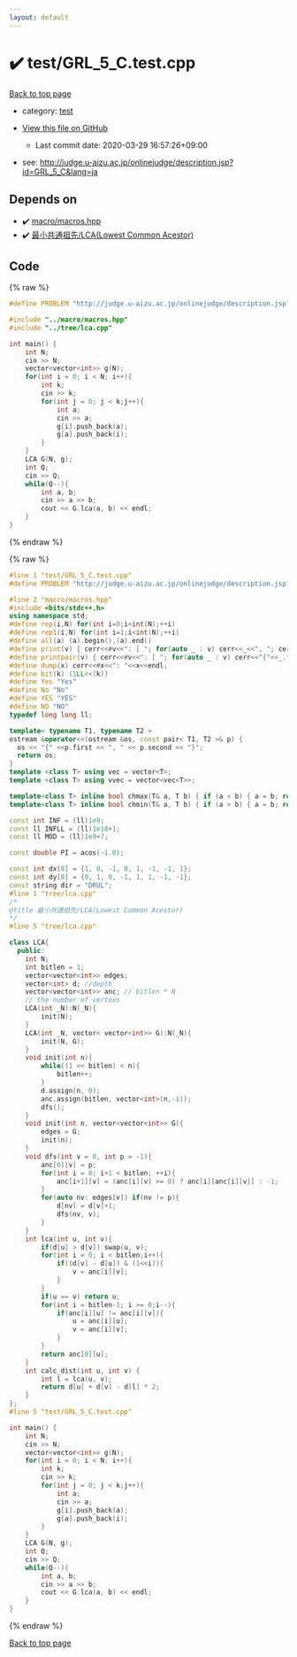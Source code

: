 ```yaml
---
layout: default
---
```


<!-- mathjax config similar to math.stackexchange -->
<script type="text/javascript" async
  src="https://cdnjs.cloudflare.com/ajax/libs/mathjax/2.7.5/MathJax.js?config=TeX-MML-AM_CHTML">
</script>
<script type="text/x-mathjax-config">
  MathJax.Hub.Config({
    TeX: { equationNumbers: { autoNumber: "AMS" }},
    tex2jax: {
      inlineMath: [ ['$','$'] ],
      processEscapes: true
    },
    "HTML-CSS": { matchFontHeight: false },
    displayAlign: "left",
    displayIndent: "2em"
  });
</script>

<script type="text/javascript" src="https://cdnjs.cloudflare.com/ajax/libs/jquery/3.4.1/jquery.min.js"></script>
<script src="https://cdn.jsdelivr.net/npm/jquery-balloon-js@1.1.2/jquery.balloon.min.js" integrity="sha256-ZEYs9VrgAeNuPvs15E39OsyOJaIkXEEt10fzxJ20+2I=" crossorigin="anonymous"></script>
<script type="text/javascript" src="../../assets/js/copy-button.js"></script>
<link rel="stylesheet" href="../../assets/css/copy-button.css" />


# :heavy_check_mark: test/GRL_5_C.test.cpp

<a href="../../index.html">Back to top page</a>

* category: <a href="../../index.html#098f6bcd4621d373cade4e832627b4f6">test</a>
* <a href="{{ site.github.repository_url }}/blob/master/test/GRL_5_C.test.cpp">View this file on GitHub</a>
    - Last commit date: 2020-03-29 16:57:26+09:00


* see: <a href="http://judge.u-aizu.ac.jp/onlinejudge/description.jsp?id=GRL_5_C&lang=ja">http://judge.u-aizu.ac.jp/onlinejudge/description.jsp?id=GRL_5_C&lang=ja</a>


## Depends on

* :heavy_check_mark: <a href="../../library/macro/macros.hpp.html">macro/macros.hpp</a>
* :heavy_check_mark: <a href="../../library/tree/lca.cpp.html">最小共通祖先/LCA(Lowest Common Acestor)</a>


## Code

<a id="unbundled"></a>
{% raw %}
```cpp
#define PROBLEM "http://judge.u-aizu.ac.jp/onlinejudge/description.jsp?id=GRL_5_C&lang=ja"

#include "../macro/macros.hpp"
#include "../tree/lca.cpp"

int main() {
    int N;
    cin >> N;
    vector<vector<int>> g(N);
    for(int i = 0; i < N; i++){
        int k;
        cin >> k;
        for(int j = 0; j < k;j++){
            int a;
            cin >> a;
            g[i].push_back(a);
            g[a].push_back(i);
        }
    }
    LCA G(N, g);
    int Q;
    cin >> Q;
    while(Q--){
        int a, b;
        cin >> a >> b;
        cout << G.lca(a, b) << endl;
    }
}
```
{% endraw %}

<a id="bundled"></a>
{% raw %}
```cpp
#line 1 "test/GRL_5_C.test.cpp"
#define PROBLEM "http://judge.u-aizu.ac.jp/onlinejudge/description.jsp?id=GRL_5_C&lang=ja"

#line 2 "macro/macros.hpp"
#include <bits/stdc++.h>
using namespace std;
#define rep(i,N) for(int i=0;i<int(N);++i)
#define rep1(i,N) for(int i=1;i<int(N);++i)
#define all(a) (a).begin(),(a).end()
#define print(v) { cerr<<#v<<": [ "; for(auto _ : v) cerr<<_<<", "; cerr<<"]"<<endl; }
#define printpair(v) { cerr<<#v<<": [ "; for(auto _ : v) cerr<<"{"<<_.first<<","<<_.second<<"}"<<", "; cerr<<"]"<<endl; }
#define dump(x) cerr<<#x<<": "<<x<<endl;
#define bit(k) (1LL<<(k))
#define Yes "Yes"
#define No "No"
#define YES "YES"
#define NO "NO"
typedef long long ll;

template< typename T1, typename T2 >
ostream &operator<<(ostream &os, const pair< T1, T2 >& p) {
  os << "{" <<p.first << ", " << p.second << "}";
  return os;
}
template <class T> using vec = vector<T>;
template <class T> using vvec = vector<vec<T>>;

template<class T> inline bool chmax(T& a, T b) { if (a < b) { a = b; return true; } return false; }
template<class T> inline bool chmin(T& a, T b) { if (a > b) { a = b; return true; } return false; }

const int INF = (ll)1e9;
const ll INFLL = (ll)1e18+1;
const ll MOD = (ll)1e9+7;

const double PI = acos(-1.0);

const int dx[8] = {1, 0, -1, 0, 1, -1, -1, 1};
const int dy[8] = {0, 1, 0, -1, 1, 1, -1, -1};
const string dir = "DRUL";
#line 1 "tree/lca.cpp"
/*
@title 最小共通祖先/LCA(Lowest Common Acestor)
*/
#line 5 "tree/lca.cpp"

class LCA{
  public:
    int N;
    int bitlen = 1;
    vector<vector<int>> edges;
    vector<int> d; //depth
    vector<vector<int>> anc; // bitlen * N
    // the number of vertexs
    LCA(int _N):N(_N){
        init(N);
    }
    LCA(int _N, vector< vector<int>> G):N(_N){
        init(N, G);
    }
    void init(int n){
        while((1 << bitlen) < n){
            bitlen++;
        }
        d.assign(n, 0);
        anc.assign(bitlen, vector<int>(n,-1));
        dfs();
    }
    void init(int n, vector<vector<int>> G){
        edges = G;
        init(n);
    }
    void dfs(int v = 0, int p = -1){
        anc[0][v] = p;
        for(int i = 0; i+1 < bitlen; ++i){
            anc[i+1][v] = (anc[i][v] >= 0) ? anc[i][anc[i][v]] : -1;
        }
        for(auto nv: edges[v]) if(nv != p){
            d[nv] = d[v]+1;
            dfs(nv, v);
        }
    }
    int lca(int u, int v){
        if(d[u] > d[v]) swap(u, v);
        for(int i = 0; i < bitlen;i++){
            if((d[v] - d[u]) & (1<<i)){
                v = anc[i][v];
            }
        }
        if(u == v) return u;
        for(int i = bitlen-1; i >= 0;i--){
            if(anc[i][u] != anc[i][v]){
                u = anc[i][u];
                v = anc[i][v];
            }
        }
        return anc[0][u];
    }
    int calc_dist(int u, int v) {
		int l = lca(u, v);
		return d[u] + d[v] - d[l] * 2;
    }
};
#line 5 "test/GRL_5_C.test.cpp"

int main() {
    int N;
    cin >> N;
    vector<vector<int>> g(N);
    for(int i = 0; i < N; i++){
        int k;
        cin >> k;
        for(int j = 0; j < k;j++){
            int a;
            cin >> a;
            g[i].push_back(a);
            g[a].push_back(i);
        }
    }
    LCA G(N, g);
    int Q;
    cin >> Q;
    while(Q--){
        int a, b;
        cin >> a >> b;
        cout << G.lca(a, b) << endl;
    }
}

```
{% endraw %}

<a href="../../index.html">Back to top page</a>

